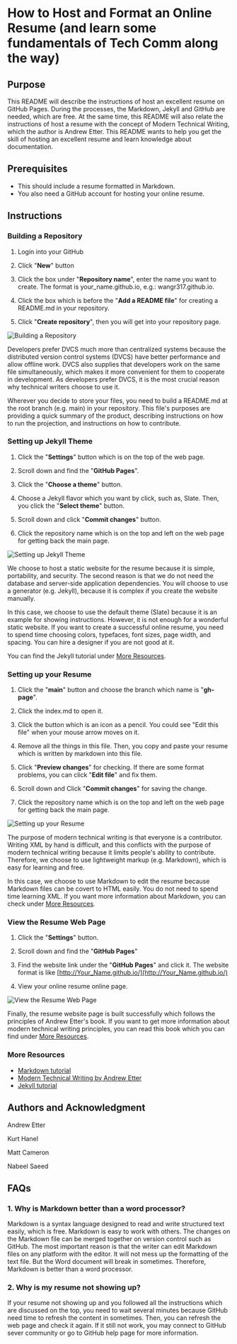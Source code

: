 # **How to Host and Format an Online Resume (and learn some fundamentals of Tech Comm along the way)**

## **Purpose**

This README will describe the instructions of host an excellent resume on GitHub Pages. During the processes, the Markdown, Jekyll and GitHub are needed, which are free. At the same time, this README will also relate the instructions of host a resume with the concept of Modern Technical Writing, which the author is Andrew Etter. This README wants to help you get the skill of hosting an excellent resume and learn knowledge about documentation.

## **Prerequisites**

- This should include a resume formatted in Markdown. 
- You also need a GitHub account for hosting your online resume.

## **Instructions**

### **Building a Repository**

1. Login into your GitHub

2. Click &quot;**New**&quot; button

3. Click the box under &quot;**Repository name**&quot;, enter the name you want to create. The format is your\_name.github.io, e.g.: wangr317.github.io.

4. Click the box which is before the &quot;**Add a README file**&quot; for creating a README.md in your repository.

5. Click &quot;**Create repository**&quot;, then you will get into your repository page.

![Building a Repository](https://github.com/LFamer/LFamer.github.io/blob/main/GIF/Building_a_Repository.gif "Building a Repository")

Developers prefer DVCS much more than centralized systems because the distributed version control systems (DVCS) have better performance and allow offline work. DVCS also supplies that developers work on the same file simultaneously, which makes it more convenient for them to cooperate in development. As developers prefer DVCS, it is the most crucial reason why technical writers choose to use it.

Wherever you decide to store your files, you need to build a README.md at the root branch (e.g. main) in your repository. This file&#39;s purposes are providing a quick summary of the product, describing instructions on how to run the projection, and instructions on how to contribute.

### **Setting up Jekyll Theme**

1. Click the &quot;**Settings**&quot; button which is on the top of the web page.

2. Scroll down and find the &quot;**GitHub Pages**&quot;.

3. Click the &quot;**Choose a theme**&quot; button.

4. Choose a Jekyll flavor which you want by click, such as, Slate. Then, you click the &quot;**Select theme**&quot; button.

5. Scroll down and click &quot;**Commit changes**&quot; button.

6. Click the repository name which is on the top and left on the web page for getting back the main page.

![Setting up Jekyll Theme](https://github.com/LFamer/LFamer.github.io/blob/main/GIF/Setting_Up_Jekyll_Theme.gif "Setting up Jekyll Theme")

We choose to host a static website for the resume because it is simple, portability, and security. The second reason is that we do not need the database and server-side application dependencies. You will choose to use a generator (e.g. Jekyll), because it is complex if you create the website manually.

In this case, we choose to use the default theme (Slate) because it is an example for showing instructions. However, it is not enough for a wonderful static website. If you want to create a successful online resume, you need to spend time choosing colors, typefaces, font sizes, page width, and spacing. You can hire a designer if you are not good at it.

You can find the Jekyll tutorial under [More Resources](#More-Resources).

### **Setting up your Resume**

1. Click the &quot;**main**&quot; button and choose the branch which name is &quot;**gh-page**&quot;.

2. Click the index.md to open it.

3. Click the button which is an icon as a pencil. You could see &quot;Edit this file&quot; when your mouse arrow moves on it.

4. Remove all the things in this file. Then, you copy and paste your resume which is written by markdown into this file.

5. Click &quot;**Preview changes**&quot; for checking. If there are some format problems, you can click &quot;**Edit file**&quot; and fix them.

6. Scroll down and Click &quot;**Commit changes**&quot; for saving the change.

7. Click the repository name which is on the top and left on the web page for getting back the main page.

![Setting up your Resume](https://github.com/LFamer/LFamer.github.io/blob/main/GIF/Setting_up_your_Resume.gif "Setting up your Resume")

The purpose of modern technical writing is that everyone is a contributor. Writing XML by hand is difficult, and this conflicts with the purpose of modern technical writing because it limits people&#39;s ability to contribute. Therefore, we choose to use lightweight markup (e.g. Markdown), which is easy for learning and free.

In this case, we choose to use Markdown to edit the resume because Markdown files can be covert to HTML easily. You do not need to spend time learning XML. If you want more information about Markdown, you can check under [More Resources](#More-Resources).

### **View the Resume Web Page**

1. Click the &quot;**Settings**&quot; button.

2. Scroll down and find the &quot;**GitHub Pages**&quot;

3. Find the website link under the &quot;**GitHub Pages**&quot; and click it. The website format is like [http://Your_Name.github.io/](http://Your_Name.github.io/)

4. View your online resume online page.

![View the Resume Web Page](https://github.com/LFamer/LFamer.github.io/blob/main/GIF/View_the_Resume_Web_Page.gif "View the Resume Web Page")

Finally, the resume website page is built successfully which follows the principles of Andrew Etter&#39;s book. If you want to get more information about modern technical writing principles, you can read this book which you can find under [More Resources](#More-Resources).

### **More Resources**
- [Markdown tutorial](https://www.markdowntutorial.com/)
- [Modern Technical Writing by Andrew Etter](https://www.amazon.ca/Modern-Technical-Writing-Introduction-Documentation-ebook/dp/B01A2QL9SS)
- [Jekyll tutorial](https://jekyllrb.com/tutorials/home/)

## **Authors and Acknowledgment**

Andrew Etter

Kurt Hanel

Matt Cameron

Nabeel Saeed

## **FAQs**

### **1. Why is Markdown better than a word processor?**

Markdown is a syntax language designed to read and write structured text easily, which is free. Markdown is easy to work with others. The changes on the Markdown file can be merged together on version control such as GitHub. The most important reason is that the writer can edit Markdown files on any platform with the editor. It will not mess up the formatting of the text file. But the Word document will break in sometimes. Therefore, Markdown is better than a word processor.

### **2. Why is my resume not showing up?**

If your resume not showing up and you followed all the instructions which are discussed on the top, you need to wait several minutes because GitHub need time to refresh the content in sometimes. Then, you can refresh the web page and check it again. If it still not work, you may connect to GitHub sever community or go to GitHub help page for more information.
